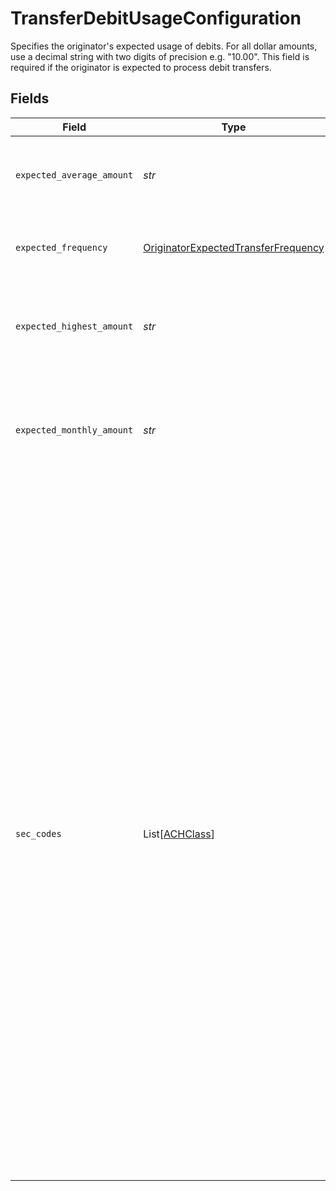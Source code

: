 # TransferDebitUsageConfiguration

Specifies the originator's expected usage of debits. For all dollar amounts, use a decimal string with two digits of precision e.g. "10.00". This field is required if the originator is expected to process debit transfers.


## Fields

| Field                                                                                                                                                                                                                                                                                                                                                                                                                                                                                                                                         | Type                                                                                                                                                                                                                                                                                                                                                                                                                                                                                                                                          | Required                                                                                                                                                                                                                                                                                                                                                                                                                                                                                                                                      | Description                                                                                                                                                                                                                                                                                                                                                                                                                                                                                                                                   |
| --------------------------------------------------------------------------------------------------------------------------------------------------------------------------------------------------------------------------------------------------------------------------------------------------------------------------------------------------------------------------------------------------------------------------------------------------------------------------------------------------------------------------------------------- | --------------------------------------------------------------------------------------------------------------------------------------------------------------------------------------------------------------------------------------------------------------------------------------------------------------------------------------------------------------------------------------------------------------------------------------------------------------------------------------------------------------------------------------------- | --------------------------------------------------------------------------------------------------------------------------------------------------------------------------------------------------------------------------------------------------------------------------------------------------------------------------------------------------------------------------------------------------------------------------------------------------------------------------------------------------------------------------------------------- | --------------------------------------------------------------------------------------------------------------------------------------------------------------------------------------------------------------------------------------------------------------------------------------------------------------------------------------------------------------------------------------------------------------------------------------------------------------------------------------------------------------------------------------------- |
| `expected_average_amount`                                                                                                                                                                                                                                                                                                                                                                                                                                                                                                                     | *str*                                                                                                                                                                                                                                                                                                                                                                                                                                                                                                                                         | :heavy_check_mark:                                                                                                                                                                                                                                                                                                                                                                                                                                                                                                                            | The originator’s expected average amount per debit.                                                                                                                                                                                                                                                                                                                                                                                                                                                                                           |
| `expected_frequency`                                                                                                                                                                                                                                                                                                                                                                                                                                                                                                                          | [OriginatorExpectedTransferFrequency](../../models/shared/originatorexpectedtransferfrequency.md)                                                                                                                                                                                                                                                                                                                                                                                                                                             | :heavy_check_mark:                                                                                                                                                                                                                                                                                                                                                                                                                                                                                                                            | The originator's expected transfer frequency.                                                                                                                                                                                                                                                                                                                                                                                                                                                                                                 |
| `expected_highest_amount`                                                                                                                                                                                                                                                                                                                                                                                                                                                                                                                     | *str*                                                                                                                                                                                                                                                                                                                                                                                                                                                                                                                                         | :heavy_check_mark:                                                                                                                                                                                                                                                                                                                                                                                                                                                                                                                            | The originator’s expected highest amount for a single debit transfer.                                                                                                                                                                                                                                                                                                                                                                                                                                                                         |
| `expected_monthly_amount`                                                                                                                                                                                                                                                                                                                                                                                                                                                                                                                     | *str*                                                                                                                                                                                                                                                                                                                                                                                                                                                                                                                                         | :heavy_check_mark:                                                                                                                                                                                                                                                                                                                                                                                                                                                                                                                            | The originator’s monthly expected ACH debit processing amount for the next 6-12 months.                                                                                                                                                                                                                                                                                                                                                                                                                                                       |
| `sec_codes`                                                                                                                                                                                                                                                                                                                                                                                                                                                                                                                                   | List[[ACHClass](../../models/shared/achclass.md)]                                                                                                                                                                                                                                                                                                                                                                                                                                                                                             | :heavy_check_mark:                                                                                                                                                                                                                                                                                                                                                                                                                                                                                                                            | Specifies the expected use cases for the originator’s debit transfers. This should be a list that contains one or more of the following codes:<br/><br/>`"ccd"` - Corporate Credit or Debit - fund transfer between two corporate bank accounts<br/><br/>`"ppd"` - Prearranged Payment or Deposit - the transfer is part of a pre-existing relationship with a consumer, eg. bill payment<br/><br/>`"tel"` - Telephone-Initiated Entry<br/><br/>`"web"` - Internet-Initiated Entry - debits from a consumer’s account where their authorization is obtained over the Internet |